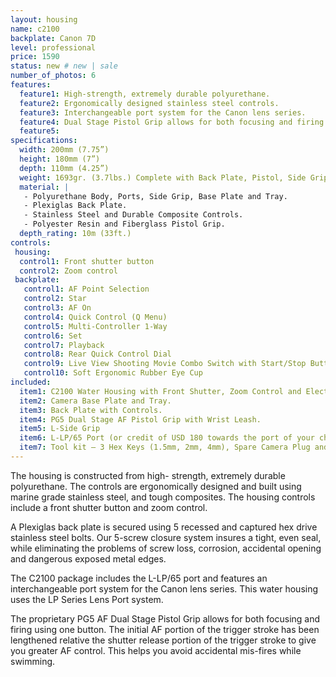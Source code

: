 ```yaml
---
layout: housing
name: c2100
backplate: Canon 7D
level: professional
price: 1590
status: new # new | sale
number_of_photos: 6
features:
  feature1: High-strength, extremely durable polyurethane.
  feature2: Ergonomically designed stainless steel controls.
  feature3: Interchangeable port system for the Canon lens series.
  feature4: Dual Stage Pistol Grip allows for both focusing and firing using one button.
  feature5:
specifications:
  width: 200mm (7.75”)
  height: 180mm (7”)
  depth: 110mm (4.25”)
  weight: 1693gr. (3.7lbs.) Complete with Back Plate, Pistol, Side Grip and Port.
  material: |
   - Polyurethane Body, Ports, Side Grip, Base Plate and Tray.
   - Plexiglas Back Plate.
   - Stainless Steel and Durable Composite Controls.
   - Polyester Resin and Fiberglass Pistol Grip.
  depth_rating: 10m (33ft.)
controls:
 housing:
  control1: Front shutter button
  control2: Zoom control
 backplate:
   control1: AF Point Selection
   control2: Star
   control3: AF On
   control4: Quick Control (Q Menu)
   control5: Multi-Controller 1-Way
   control6: Set
   control7: Playback
   control8: Rear Quick Control Dial
   control9: Live View Shooting Movie Combo Switch with Start/Stop Button
   control10: Soft Ergonomic Rubber Eye Cup
included:
  item1: C2100 Water Housing with Front Shutter, Zoom Control and Electronic Cabling.
  item2: Camera Base Plate and Tray.
  item3: Back Plate with Controls.
  item4: PG5 Dual Stage AF Pistol Grip with Wrist Leash.
  item5: L-Side Grip
  item6: L-LP/65 Port (or credit of USD 180 towards the port of your choice)
  item7: Tool kit – 3 Hex Keys (1.5mm, 2mm, 4mm), Spare Camera Plug and ILS Switch, 2 Spare 5x16 SS Hex screws, 2 spare 5x12mm SS Flat Head Machine Screws, Packet of Marine Grease.
---
```

The housing is constructed from high- strength, extremely durable polyurethane. The controls are ergonomically designed and built using marine grade stainless steel, and tough composites. The housing controls include a front shutter button and zoom control.

A Plexiglas back plate is secured using 5 recessed and captured hex drive stainless steel bolts. Our 5-screw closure system insures a tight, even seal, while eliminating the problems of screw loss, corrosion, accidental opening and dangerous exposed metal edges.

The C2100 package includes the L-LP/65 port and features an interchangeable port system for the Canon lens series. This water housing uses the LP Series Lens Port system.

The proprietary PG5 AF Dual Stage Pistol Grip allows for both focusing and firing using one button. The initial AF portion of the trigger stroke has been lengthened relative the shutter release portion of the trigger stroke to give you greater AF control. This helps you avoid accidental mis-fires while swimming.
